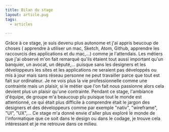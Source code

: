 ```yaml
---
title: Bilan du stage
layout: article.pug
tags:
  - articles

---
```

Grâce à ce stage, je suis devenu plus autonome et j'ai appris beucoup de choses ( apprendre à utiliser un mac, Sketch, Atom, Github, apprendre les raccourcis des applications et du mac,...) comme je l'attendais.
Les métiers que j'ai observé m'on fait remarqué qu'ils étaient tout aussi important qu'un banquier, un avocat, un député,... puisque sans les designers et les développeurs les sites et les applications ne seraient pas développés ou mis à jour mais sans réseau personne ne peut travailler parce que tout est fait sur ordinateur.
Je ne vois plus la vie professionnelle comme une contrainte mais un plaisir, si le métier que l'on fait nous passionne alors cela devient plus un plaisir qu'une contrainte.
Pendant ce stage, l'ambiance d'équipe, de groupe m'a beaucoup plu puisque tout le monde est attentionné, ce qui était plus difficile à comprendre était le jargon des designers et des développeurs comme par exemple "nativ", "wireframe", "UI", "UX",...
Ce stage m'a donné envie d'aller plus exploré le monde de l'informatique que ce soit dans le design ou dans le codage, je trouve cela intéressant et je me retrouve dans ce milieu.
